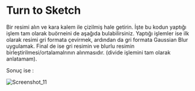 # Turn to Sketch
Bir resimi alın ve kara kalem ile çizilmiş hale getirin. İşte bu kodun yaptığı işlem tam olarak buörneini de aşağıda bulabilirsiniz. Yaptığı işlemler ise ilk olarak 
resimi gri formata çevirmek, ardından da gri formata Gaussian Blur uygulamak. Final de ise gri resimin ve blurlu resimin birleştirilmesi/ortalamalrının alınmasıdır. 
(divide işlemini tam olarak anlatamam). 

Sonuç ise :

![Screenshot_11](https://user-images.githubusercontent.com/44752389/196802659-23153b96-7ecb-4865-8af4-5ac6755b6386.png)
